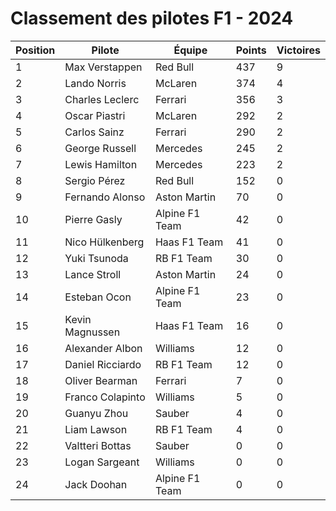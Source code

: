# Classement des pilotes F1 - 2024

| Position | Pilote | Équipe | Points | Victoires |
|----------|--------|--------|--------|-----------|
| 1 | Max Verstappen | Red Bull | 437 | 9 |
| 2 | Lando Norris | McLaren | 374 | 4 |
| 3 | Charles Leclerc | Ferrari | 356 | 3 |
| 4 | Oscar Piastri | McLaren | 292 | 2 |
| 5 | Carlos Sainz | Ferrari | 290 | 2 |
| 6 | George Russell | Mercedes | 245 | 2 |
| 7 | Lewis Hamilton | Mercedes | 223 | 2 |
| 8 | Sergio Pérez | Red Bull | 152 | 0 |
| 9 | Fernando Alonso | Aston Martin | 70 | 0 |
| 10 | Pierre Gasly | Alpine F1 Team | 42 | 0 |
| 11 | Nico Hülkenberg | Haas F1 Team | 41 | 0 |
| 12 | Yuki Tsunoda | RB F1 Team | 30 | 0 |
| 13 | Lance Stroll | Aston Martin | 24 | 0 |
| 14 | Esteban Ocon | Alpine F1 Team | 23 | 0 |
| 15 | Kevin Magnussen | Haas F1 Team | 16 | 0 |
| 16 | Alexander Albon | Williams | 12 | 0 |
| 17 | Daniel Ricciardo | RB F1 Team | 12 | 0 |
| 18 | Oliver Bearman | Ferrari | 7 | 0 |
| 19 | Franco Colapinto | Williams | 5 | 0 |
| 20 | Guanyu Zhou | Sauber | 4 | 0 |
| 21 | Liam Lawson | RB F1 Team | 4 | 0 |
| 22 | Valtteri Bottas | Sauber | 0 | 0 |
| 23 | Logan Sargeant | Williams | 0 | 0 |
| 24 | Jack Doohan | Alpine F1 Team | 0 | 0 |
